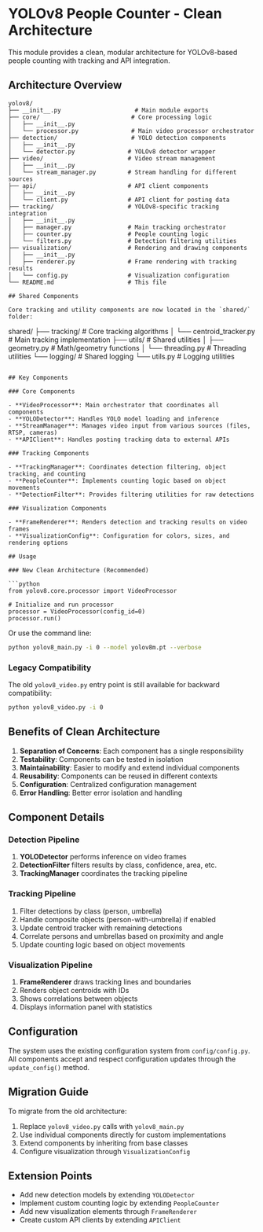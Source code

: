 # YOLOv8 People Counter - Clean Architecture

This module provides a clean, modular architecture for YOLOv8-based people counting with tracking and API integration.

## Architecture Overview

```
yolov8/
├── __init__.py                     # Main module exports
├── core/                          # Core processing logic
│   ├── __init__.py
│   └── processor.py               # Main video processor orchestrator
├── detection/                     # YOLO detection components
│   ├── __init__.py
│   └── detector.py               # YOLOv8 detector wrapper
├── video/                        # Video stream management
│   ├── __init__.py
│   └── stream_manager.py         # Stream handling for different sources
├── api/                          # API client components
│   ├── __init__.py
│   └── client.py                 # API client for posting data
├── tracking/                     # YOLOv8-specific tracking integration
│   ├── __init__.py
│   ├── manager.py                # Main tracking orchestrator
│   ├── counter.py                # People counting logic
│   └── filters.py                # Detection filtering utilities
├── visualization/                # Rendering and drawing components
│   ├── __init__.py
│   ├── renderer.py               # Frame rendering with tracking results
│   └── config.py                 # Visualization configuration
└── README.md                     # This file

## Shared Components

Core tracking and utility components are now located in the `shared/` folder:

```
shared/
├── tracking/                     # Core tracking algorithms
│   └── centroid_tracker.py      # Main tracking implementation
├── utils/                        # Shared utilities
│   ├── geometry.py               # Math/geometry functions
│   └── threading.py              # Threading utilities
└── logging/                      # Shared logging
    └── utils.py                  # Logging utilities
```

## Key Components

### Core Components

- **VideoProcessor**: Main orchestrator that coordinates all components
- **YOLODetector**: Handles YOLO model loading and inference
- **StreamManager**: Manages video input from various sources (files, RTSP, cameras)
- **APIClient**: Handles posting tracking data to external APIs

### Tracking Components

- **TrackingManager**: Coordinates detection filtering, object tracking, and counting
- **PeopleCounter**: Implements counting logic based on object movements
- **DetectionFilter**: Provides filtering utilities for raw detections

### Visualization Components

- **FrameRenderer**: Renders detection and tracking results on video frames
- **VisualizationConfig**: Configuration for colors, sizes, and rendering options

## Usage

### New Clean Architecture (Recommended)

```python
from yolov8.core.processor import VideoProcessor

# Initialize and run processor
processor = VideoProcessor(config_id=0)
processor.run()
```

Or use the command line:

```bash
python yolov8_main.py -i 0 --model yolov8m.pt --verbose
```

### Legacy Compatibility

The old `yolov8_video.py` entry point is still available for backward compatibility:

```bash
python yolov8_video.py -i 0
```

## Benefits of Clean Architecture

1. **Separation of Concerns**: Each component has a single responsibility
2. **Testability**: Components can be tested in isolation
3. **Maintainability**: Easier to modify and extend individual components
4. **Reusability**: Components can be reused in different contexts
5. **Configuration**: Centralized configuration management
6. **Error Handling**: Better error isolation and handling

## Component Details

### Detection Pipeline

1. **YOLODetector** performs inference on video frames
2. **DetectionFilter** filters results by class, confidence, area, etc.
3. **TrackingManager** coordinates the tracking pipeline

### Tracking Pipeline

1. Filter detections by class (person, umbrella)
2. Handle composite objects (person-with-umbrella) if enabled
3. Update centroid tracker with remaining detections
4. Correlate persons and umbrellas based on proximity and angle
5. Update counting logic based on object movements

### Visualization Pipeline

1. **FrameRenderer** draws tracking lines and boundaries
2. Renders object centroids with IDs
3. Shows correlations between objects
4. Displays information panel with statistics

## Configuration

The system uses the existing configuration system from `config/config.py`. All components accept and respect configuration updates through the `update_config()` method.

## Migration Guide

To migrate from the old architecture:

1. Replace `yolov8_video.py` calls with `yolov8_main.py`
2. Use individual components directly for custom implementations
3. Extend components by inheriting from base classes
4. Configure visualization through `VisualizationConfig`

## Extension Points

- Add new detection models by extending `YOLODetector`
- Implement custom counting logic by extending `PeopleCounter`
- Add new visualization elements through `FrameRenderer`
- Create custom API clients by extending `APIClient`
